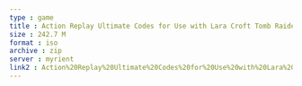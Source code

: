 ```yaml
---
type : game
title : Action Replay Ultimate Codes for Use with Lara Croft Tomb Raider - The Angel of Darkness (USA) (Unl)
size : 242.7 M
format : iso
archive : zip
server : myrient
link2 : Action%20Replay%20Ultimate%20Codes%20for%20Use%20with%20Lara%20Croft%20Tomb%20Raider%20-%20The%20Angel%20of%20Darkness%20%28USA%29%20%28Unl%29
---
```

